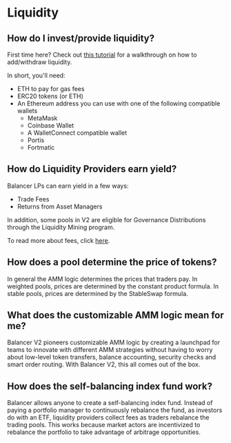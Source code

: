 # Liquidity

## How do I invest/provide liquidity?

First time here? Check out [this tutorial](../walkthroughs/invest.md) for a walkthrough on how to add/withdraw liquidity. 

In short, you'll need:

* ETH to pay for gas fees
* ERC20 tokens \(or ETH\)
* An Ethereum address you can use with one of the following compatible wallets
  * MetaMask
  * Coinbase Wallet
  * A WalletConnect compatible wallet
  * Portis
  * Fortmatic

## How do Liquidity Providers earn yield?

Balancer LPs can earn yield in a few ways:

* Trade Fees
* Returns from Asset Managers

In addition, some pools in V2 are eligible for Governance Distributions through the Liquidity Mining program.

To read more about fees, click [here](fees.md).

## How does a pool determine the price of tokens?

In general the AMM logic determines the prices that traders pay. In weighted pools, prices are determined by the constant product formula. In stable pools, prices are determined by the StableSwap formula.

## What does the customizable AMM logic mean for me?

Balancer V2 pioneers customizable AMM logic by creating a launchpad for teams to innovate with different AMM strategies without having to worry about low-level token transfers, balance accounting, security checks and smart order routing. With Balancer V2, this all comes out of the box.

## How does the self-balancing index fund work?

Balancer allows anyone to create a self-balancing index fund. Instead of paying a portfolio manager to continuously rebalance the fund, as investors do with an ETF, liquidity providers collect fees as traders rebalance the trading pools. This works because market actors are incentivized to rebalance the portfolio to take advantage of arbitrage opportunities. 

